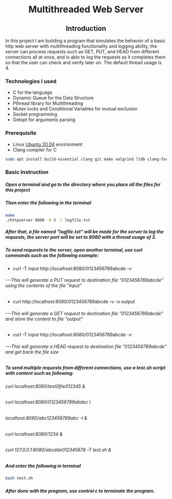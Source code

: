 <h1 align="center">
  Multithreaded Web Server
</h1>

<h2 align="center"> Introduction </h2>
  In this project I am building a program that simulates the behavior of a basic http web server with multithreading functionality and logging ability, the server can process requests such as GET, PUT, and HEAD from different connections all at once, and is able to log the requests as it completes them so that the user can check and verify later on. The default thread usage is 4.

### Technologies I used
* C for the language
* Dynamic Queue for the Data Structure
* Pthread library for Multithreading
* Mutex locks and Conditional Variables for mutual exclusion
* Socket programming
* Getopt for arguments parsing

### Prerequisite
* Linux [Ubuntu 20.04](https://ubuntu.com/download/desktop) environment
* Clang compiler for C
```bash
sudo apt install build-essential clang git make valgrind lldb clang-format
```

### Basic Instruction
##### Open a terminal and go to the directory where you place all the files for this project
##### Then enter the following in the terminal
```bash
make
./httpserver 8080 -N 3 -l logfile.txt
```
##### After that, a file named "logfile.txt" will be made for the server to log the requests, the server port will be set to 8080 with a thread usage of 3.
#####
##### To send requests to the server, open another terminal, use curl commands such as the following example:
* curl -T input http://localhost:8080/0123456789abcde -v
###### ---This will generate a PUT request to destination file "0123456789abcde" using the contents of the file "input"
* curl http://localhost:8080/0123456789abcde -v -o output
###### ---This will generate a GET request to destination file "0123456789abcde" and store the content to file "output"
* curl -T input http://localhost:8080/0123456789abcde -v
###### ---This will generate a HEAD request to destination file "0123456789abcde" and get back the file size
#####
##### To send multiple requests from different connections, use a test.sh script with content such as following:
###### curl localhost:8080/test0file012345 &
###### curl localhost:8080/0123456789abdec \
######     localhost:8080/abc123456789abc -I &
###### curl localhost:8080/1234 &
###### curl 127.0.0.1:8080/abcdde012345678 -T test.sh &
##### And enter the following in terminal
```bash
bash test.sh
```
#####
##### After done with the program, use control c to terminate the program.
